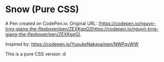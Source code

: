 # Snow (Pure CSS)

A Pen created on CodePen.io. Original URL: [https://codepen.io/nguyn-trng-giang-the-flexboxer/pen/ZEXKgpG](https://codepen.io/nguyn-trng-giang-the-flexboxer/pen/ZEXKgpG).

Inspired by: https://codepen.io/YusukeNakaya/pen/NWPqvWW

This is a pure CSS version :d
